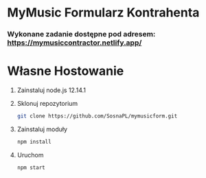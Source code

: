 # MyMusic Formularz Kontrahenta

### Wykonane zadanie dostępne pod adresem: https://mymusiccontractor.netlify.app/

# Własne Hostowanie

1. Zainstaluj node.js 12.14.1

2. Sklonuj repozytorium
   ```sh
   git clone https://github.com/SosnaPL/mymusicform.git
   ```
3. Zainstaluj moduły
   ```sh
   npm install
   ```
4. Uruchom
   ```sh
   npm start
   ```

